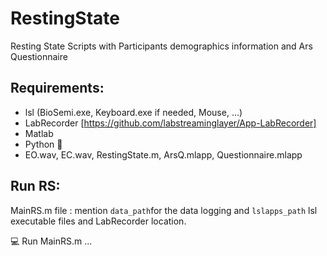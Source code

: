 # RestingState
Resting State Scripts with Participants demographics information and Ars Questionnaire

## Requirements: 

- lsl (BioSemi.exe, Keyboard.exe if needed, Mouse, ...)
- LabRecorder [https://github.com/labstreaminglayer/App-LabRecorder]
- Matlab
- Python :snake:
- EO.wav, EC.wav, RestingState.m, ArsQ.mlapp, Questionnaire.mlapp 

## Run RS: 

 MainRS.m file : mention ```data_path```for the data logging and ```lslapps_path``` lsl executable files and LabRecorder location.

:computer: Run MainRS.m
...
